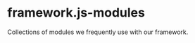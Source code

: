 framework.js-modules
====================

Collections of modules we frequently use with our framework.
